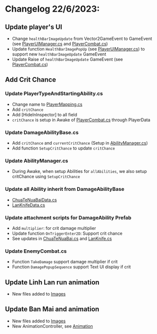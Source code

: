 # Changelog 22/6/2023: 
## Update player's UI
- Change `healthBarImageUpdate` from Vector2GameEvent to GameEvent (see [PlayerUIManager.cs](Assets/Scripts/Player/PlayerUIManager.cs)
 and [PlayerCombat.cs](Assets/Scripts/Player/PlayerCombat.cs))
- Update function `HealthBarImagePopUp` (see [PlayerUIManager.cs](Assets/Scripts/Player/PlayerUIManager.cs)) to support new 
`healthBarImageUpdate` GameEvent
- Update Raise of `healthBarImageUpdate` GameEvent (see [PlayerCombat.cs](Assets/Scripts/Player/PlayerCombat.cs))
## Add Crit Chance 
### Update PlayerTypeAndStartingAbility.cs
- Change name to [PlayerMapping.cs](Assets/Scripts/Player/PlayerMapping.cs)
- Add `critChance`
- Add [HideInInspector] to all field
- `critChance` is setup in Awake of [PlayerCombat.cs](Assets/Scripts/Player/PlayerCombat.cs) through PlayerData
### Update DamageAbilityBase.cs
- Add `critChance` and `currentCritChance` (Setup in [AbilityManager.cs](Assets/Scripts/Ability/AbilityManager.cs))
- Add function `SetupCritChance` to update `critChance`
### Update AbilityManager.cs
- During Awake, when setup Abilities for `allAbilities`, we also setup critChance using `SetupCritChance`
### Update all Ability inherit from DamageAbilityBase
- [ChuaTeNuaBaiData.cs](Assets/Scripts/Ability/Linh%20Lan/ChuaTeNuaBaiData.cs)
- [LanKnifeData.cs](Assets/Scripts/Ability/Linh%20Lan/LanKnifeData.cs)
### Update attachment scripts for DamageAbility Prefab
- Add `multiplier`: for crit damage multiplier
- Update function `OnTriggerEnter2D`: Support crit chance
- See updates in [ChuaTeNuaBai.cs](Assets/Scripts/Ability/Linh%20Lan/ChuaTeNuaBai.cs) and 
[LanKnife.cs](Assets/Scripts/Ability/Linh%20Lan/LanKnife.cs)
### Update EnemyCombat.cs
- Function `TakeDamage` support damage multiplier if crit
- Function `DamagePopupSequence` support Text UI display if crit 
## Update Linh Lan run animation
- New files added to [Images](Assets/Images/Linhlan/Run)
## Update Ban Mai and animation
- New files added to [Images](Assets/Images/BanMai)
- New AnimationController, see [Animation](Assets/Animations)